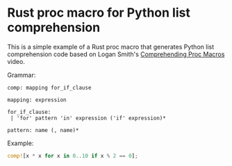 # Rust proc macro for Python list comprehension

This is a simple example of a Rust proc macro that generates Python list comprehension code based on Logan Smith's [Comprehending Proc Macros](https://youtu.be/SMCRQj9Hbx8?si=AdoJqrFkIrD5NE61) video. 

Grammar:
```
comp: mapping for_if_clause

mapping: expression

for_if_clause:
 | 'for' pattern 'in' expression ('if' expression)*

pattern: name (, name)*
```

Example:
```rust
comp![x * x for x in 0..10 if x % 2 == 0];
```